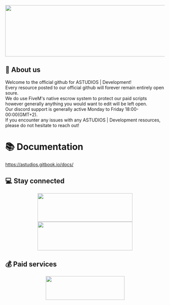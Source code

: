 <p align="center">
  <img width="650" height="162" src="https://i.imgur.com/EI6fEFG.png">
</p>

## :wave: About us
Welcome to the official github for ASTUDIOS | Development!<br>
Every resource posted to our official github will forever remain entirely open soure.<br>
We do use FiveM's native escrow system to protect our paid scripts however generally anything you would want to edit will be left open.<br> 
Our discord support is generally active Monday to Friday 18:00-00:00(GMT+2).<br> 
If you encounter any issues with any ASTUDIOS | Development resources, please do not hesitate to reach out!
<br>

# :books: Documentation
<a href="https://astudios.gitbook.io/docs/">https://astudios.gitbook.io/docs/</a>

## :computer: Stay connected
<p align="center">
  <a href="https://discord.gg/BWMwh57sFP"><img width="300" height="90" src="https://imgur.com/hnXcY1F.png"></a>
  <a href="https://www.youtube.com/"><img width="300" height="90" src="https://imgur.com/gLAFuON.png"></a>
</p>

## :moneybag: Paid services
<p align="center">
  <a href="https://astudios.tebex.io"><img width="249" height="75" src="https://imgur.com/icdj3Gp.png"></a>
</p>

##
